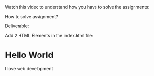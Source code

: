 Watch this video to understand how you have to solve the assignments:

How to solve assignment?



Deliverable:

Add 2 HTML Elements in the index.html file:

<h1> Hello World </h1>
<p> I love web development </p>
